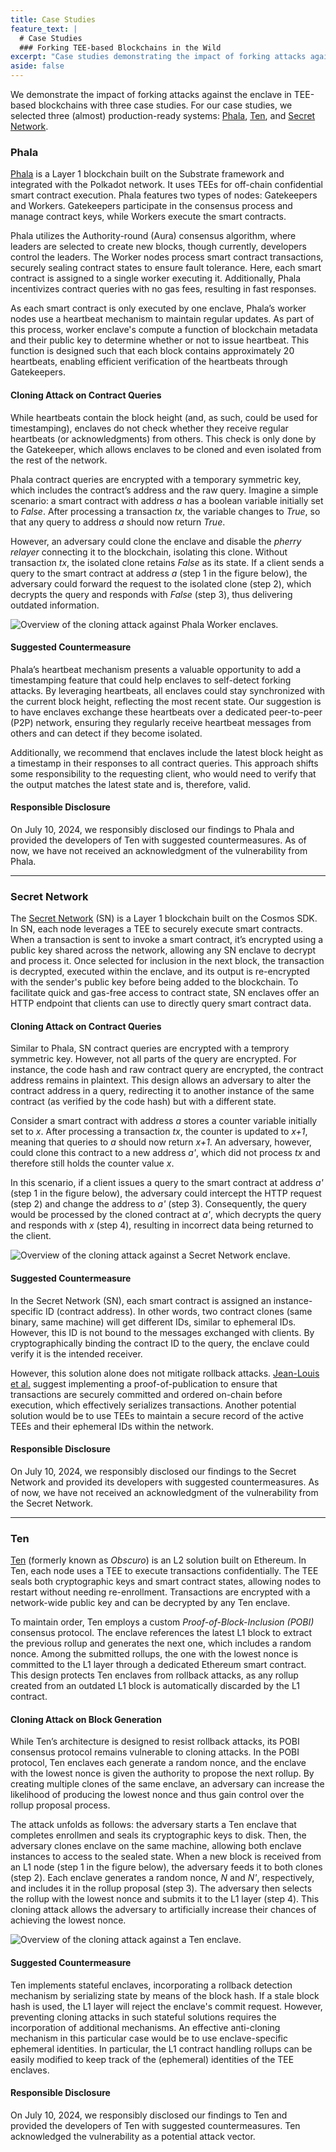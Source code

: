 ```yaml
---
title: Case Studies
feature_text: |
  # Case Studies
  ### Forking TEE-based Blockchains in the Wild
excerpt: "Case studies demonstrating the impact of forking attacks against TEE-based blockchains"
aside: false
---
```



We demonstrate the impact of forking attacks against the enclave in TEE-based blockchains with three case studies. For our case studies, we selected three (almost) production-ready systems: [Phala](#phala), [Ten](#ten), and [Secret Network](#secret-network). 

### Phala

[Phala](https://phala.network/) is a Layer 1 blockchain built on the Substrate framework and integrated with the Polkadot network. It uses TEEs for off-chain confidential smart contract execution. Phala features two types of nodes: Gatekeepers and Workers. Gatekeepers participate in the consensus process and manage contract keys, while Workers execute the smart contracts.

Phala utilizes the Authority-round (Aura) consensus algorithm, where leaders are selected to create new blocks, though currently, developers control the leaders. The Worker nodes process smart contract transactions, securely sealing contract states to ensure fault tolerance. Here, each smart contract is assigned to a single worker executing it. Additionally, Phala incentivizes contract queries with no gas fees, resulting in fast responses.

As each smart contract is only executed by one enclave, Phala’s worker nodes use a heartbeat mechanism to maintain regular updates. As part of this process, worker enclave's compute a function of blockchain metadata and their public key to determine whether or not to issue heartbeat. This function is designed such that each block contains approximately 20 heartbeats, enabling efficient verification of the heartbeats through Gatekeepers. 

#### Cloning Attack on Contract Queries

While heartbeats contain the block height (and, as such, could be used for timestamping), enclaves do not check whether they receive regular heartbeats (or acknowledgments) from others. This check is only done by the Gatekeeper, which allows enclaves to be cloned and even isolated from the rest of the network.

Phala contract queries are encrypted with a temporary symmetric key, which includes the contract’s address and the raw query. Imagine a simple scenario: a smart contract with address *a* has a boolean variable initially set to *False*. After processing a transaction *tx*, the variable changes to *True*, so that any query to address *a* should now return *True*. 

However, an adversary could clone the enclave and disable the *pherry relayer* connecting it to the blockchain, isolating this clone. Without transaction *tx*, the isolated clone retains *False* as its state. If a client sends a query to the smart contract at address *a* (step 1 in the figure below), the adversary could forward the request to the isolated clone (step 2), which decrypts the query and responds with *False* (step 3), thus delivering outdated information.

![Overview of the cloning attack against Phala Worker enclaves.](/assets/figures/attack_phala.png "Sketch of the cloning attack on Phala. A malicious worker clones the enclave running the smart contract. It then prevents the clone from receiving state updates and answers contract queries with an outdated state.")


#### Suggested Countermeasure

Phala’s heartbeat mechanism presents a valuable opportunity to add a timestamping feature that could help enclaves to self-detect forking attacks. By leveraging heartbeats, all enclaves could stay synchronized with the current block height, reflecting the most recent state. Our suggestion is to have enclaves exchange these heartbeats over a dedicated peer-to-peer (P2P) network, ensuring they regularly receive heartbeat messages from others and can detect if they become isolated.

Additionally, we recommend that enclaves include the latest block height as a timestamp in their responses to all contract queries. This approach shifts some responsibility to the requesting client, who would need to verify that the output matches the latest state and is, therefore, valid.


#### Responsible Disclosure

On July 10, 2024, we responsibly disclosed our findings to Phala and provided the developers of Ten with suggested countermeasures. As of now, we have not received an acknowledgment of the vulnerability from Phala.

---

### Secret Network

The [Secret Network](https://scrt.network/) (SN) is a Layer 1 blockchain built on the Cosmos SDK. In SN, each node leverages a TEE to securely execute smart contracts. When a transaction is sent to invoke a smart contract, it’s encrypted using a public key shared across the network, allowing any SN enclave to decrypt and process it. Once selected for inclusion in the next block, the transaction is decrypted, executed within the enclave, and its output is re-encrypted with the sender's public key before being added to the blockchain. To facilitate quick and gas-free access to contract state, SN enclaves offer an HTTP endpoint that clients can use to directly query smart contract data.

#### Cloning Attack on Contract Queries

Similar to Phala, SN contract queries are encrypted with a temprory symmetric key. However, not all parts of the query are encrypted. For instance, the code hash and raw contract query are encrypted, the contract address remains in plaintext. This design allows an adversary to alter the contract address in a query, redirecting it to another instance of the same contract (as verified by the code hash) but with a different state.

Consider a smart contract with address *a* stores a counter variable initially set to *x*. After processing a transaction *tx*, the counter is updated to *x+1*, meaning that queries to *a* should now return *x+1*. An adversary, however, could clone this contract to a new address *a'*, which did not process *tx* and therefore still holds the counter value *x*.

In this scenario, if a client issues a query to the smart contract at address *a'* (step 1 in the figure below), the adversary could intercept the HTTP request (step 2) and change the address to *a'* (step 3). Consequently, the query would be processed by the cloned contract at *a'*, which decrypts the query and responds with *x* (step 4), resulting in incorrect data being returned to the client.

![Overview of the cloning attack against a Secret Network enclave.](/assets/figures/attack_secret.png "Sketch of the cloning attack on the Secret Network. A malicious Proxy PM in the network changes the contract address in the client’s query to return the state of a different instance with the same code.")


#### Suggested Countermeasure

In the Secret Network (SN), each smart contract is assigned an instance-specific ID (contract address). In other words, two contract clones (same binary, same machine) will get different IDs, similar to ephemeral IDs. However, this ID is not bound to the messages exchanged with clients. By cryptographically binding the contract ID to the query, the enclave could verify it is the intended receiver.

However, this solution alone does not mitigate rollback attacks. [Jean-Louis et al.](https://eprint.iacr.org/2023/378.pdf) suggest implementing a proof-of-publication to ensure that transactions are securely committed and ordered on-chain before execution, which effectively serializes transactions. Another potential solution would be to use TEEs to maintain a secure record of the active TEEs and their ephemeral IDs within the network.

#### Responsible Disclosure

On July 10, 2024, we responsibly disclosed our findings to the Secret Network and provided its developers with suggested countermeasures. As of now, we have not received an acknowledgment of the vulnerability from the Secret Network.

---

### Ten

[Ten](https://ten.xyz/) (formerly known as *Obscuro*) is an L2 solution built on Ethereum. In Ten, each node uses a TEE to execute transactions confidentially. The TEE seals both cryptographic keys and smart contract states, allowing nodes to restart without needing re-enrollment. Transactions are encrypted with a network-wide public key and can be decrypted by any Ten enclave.

To maintain order, Ten employs a custom *Proof-of-Block-Inclusion (POBI)* consensus protocol. The enclave references the latest L1 block to extract the previous rollup and generates the next one, which includes a random nonce. Among the submitted rollups, the one with the lowest nonce is committed to the L1 layer through a dedicated Ethereum smart contract. This design protects Ten enclaves from rollback attacks, as any rollup created from an outdated L1 block is automatically discarded by the L1 contract.

#### Cloning Attack on Block Generation

While Ten’s architecture is designed to resist rollback attacks, its POBI consensus protocol remains vulnerable to cloning attacks. In the POBI protocol, Ten enclaves each generate a random nonce, and the enclave with the lowest nonce is given the authority to propose the next rollup. By creating multiple clones of the same enclave, an adversary can increase the likelihood of producing the lowest nonce and thus gain control over the rollup proposal process.

The attack unfolds as follows: the adversary starts a Ten enclave that completes enrollmen and seals its cryptographic keys to disk. Then, the adversary clones enclave on the same machine, allowing both enclave instances to access to the sealed state. When a new block is received from an L1 node (step 1 in the figure below), the adversary feeds it to both clones (step 2). Each enclave generates a random nonce, *N* and *N'*, respectively, and includes it in the rollup proposal (step 3). The adversary then selects the rollup with the lowest nonce and submits it to the L1 layer (step 4). This cloning attack allows the adversary to artificially increase their chances of achieving the lowest nonce.

![Overview of the cloning attack against a Ten enclave.](/assets/figures/attack_ten.png "Sketch of the cloning attack on Ten. An adversary increases the chances of proposing the next block by running two enclave clones and choosing the output with the lowest nonce.")

#### Suggested Countermeasure

Ten implements stateful enclaves, incorporating a rollback detection mechanism by serializing state by means of the block hash. If a stale block hash is used, the L1 layer will reject the enclave's commit request. However, preventing cloning attacks in such stateful solutions requires the incorporation of additional mechanisms. An effective anti-cloning mechanism in this particular case would be to use enclave-specific ephemeral identities. In particular, the L1 contract handling rollups can be easily modified to keep track of the (ephemeral) identities of the TEE enclaves.

#### Responsible Disclosure

On July 10, 2024, we responsibly disclosed our findings to Ten and provided the developers of Ten with suggested countermeasures. Ten acknowledged the vulnerability as a potential attack vector.
